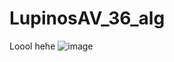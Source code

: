 # LupinosAV_36_alg
Loool hehe
![image](https://github.com/user-attachments/assets/e83d5ac3-79f0-431c-9f23-76d88e5ca0bf)
